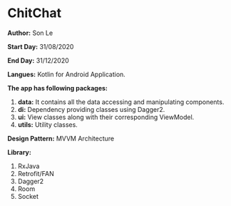 # ChitChat

**Author:** Son Le

**Start Day:** 31/08/2020

**End Day:** 31/12/2020

**Langues:** Kotlin for Android Application.

**The app has following packages:**

1. **data:** It contains all the data accessing and manipulating components.
2. **di:** Dependency providing classes using Dagger2.
3. **ui:** View classes along with their corresponding ViewModel.
5. **utils:** Utility classes.

**Design Pattern:** MVVM Architecture

**Library:**

1. RxJava
2. Retrofit/FAN
3. Dagger2
4. Room
5. Socket
